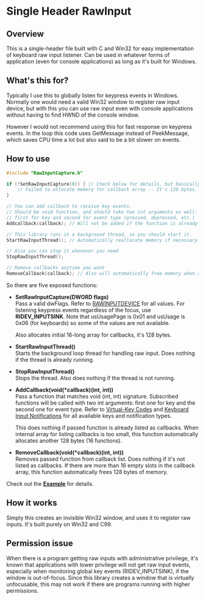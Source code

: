 # Single Header RawInput

## Overview
This is a single-header file built with C and Win32 for easy implementation of keyboard raw input listener. Can be used in whatever forms of application (even for console applications) as long as it's built for Windows.

## What's this for?
Typically I use this to globally listen for keypress events in Windows. Normally one would need a valid Win32 window to register raw input device, but with this you can use raw input even with console applications without having to find HWND of the console window.

However I would not recommend using this for fast response on keypress events. In the loop this code uses GetMessage instead of PeekMessage, which saves CPU time a lot but also said to be a bit slower on events.

## How to use
```C
#include "RawInputCapture.h"

if (!SetRawInputCapture(0)) { // Check below for details, but basically it's RAWINPUTDEVICE's dwFlags.
    // Failed to allocate memory for callback array -- It's 128 bytes.
}

// You can add callback to receive key events.
// Should be void function, and should take two int arguments as well:
// first for key and second for event type (pressed, depressed, etc.)
Addcallback(callback); // Will not be added if the function is already listed as callback

// This library runs in a background thread, so you should start it.
StartRawInputThread(); // Automatically reallocate memory if necessary

// Also you can stop it whenever you need
StopRawInputThread();

// Remove callbacks anytime you want
RemoveCallback(callback); // Also will automatically free memory when array size is excessive
```

So there are five exposed functions:
- **SetRawInputCapture(DWORD flags)**  
    Pass a valid dwFlags. Refer to [RAWINPUTDEVICE](https://learn.microsoft.com/en-us/windows/win32/api/winuser/ns-winuser-rawinputdevice#members) for all values. For listening keypress events regardless of the focus, use **RIDEV_INPUTSINK**.
    Note that usUsagePage is 0x01 and usUsage is 0x06 (for keyboards) so some of the values are not available. 

    Also allocates initial 16-long array for callbacks, it's 128 bytes.
- **StartRawInputThread()**  
    Starts the background loop thread for handling raw input. Does nothing if the thread is already running.
- **StopRawInputThread()**  
    Stops the thread. Also does nothing if the thread is not running.
- **AddCallback(void(\*callback)(int, int))**  
    Pass a function that matches void (int, int) signature. Subscribed functions will be called with two int arguments: first one for key and the second one for event type. Refer to [Virtual-Key Codes](https://learn.microsoft.com/en-us/windows/win32/inputdev/virtual-key-codes) and [Keyboard Input Notifications](https://learn.microsoft.com/en-us/windows/win32/inputdev/keyboard-input-notifications) for all available keys and notification types.  
    
    This does nothing if passed function is already listed as callbacks. When internal array for listing callbacks is too small, this function automatically allocates another 128 bytes (16 functions).
- **RemoveCallback(void(\*callback)(int, int))**  
    Removes passed function from callback list. Does nothing if it's not listed as callbacks. If there are more than 16 empty slots in the callback array, this function automatically frees 128 bytes of memory.

Check out the **[Example](https://github.com/chrimp/Single-Header-RawInput/tree/main/example)** for details.

## How it works
Simply this creates an invisible Win32 window, and uses it to register raw inputs. It's built purely on Win32 and C99.

## Permission issue
When there is a program getting raw inputs with administrative privilege, it's known that applications with lower privilege will not get raw input events, especially when monitoring global key events (RIDEV_INPUTSINK), if the window is out-of-focus. Since this library creates a window that is virtually unfocusable, this may not work if there are programs running with higher permissions.
